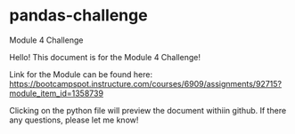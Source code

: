# pandas-challenge
Module 4 Challenge

Hello! This document is for the Module 4 Challenge!

Link for the Module can be found here: https://bootcampspot.instructure.com/courses/6909/assignments/92715?module_item_id=1358739

Clicking on the python file will preview the document withiin github. If there any questions, please let me know!

